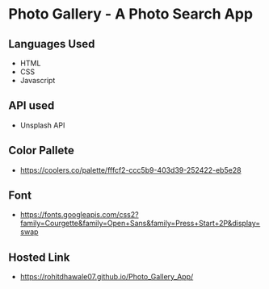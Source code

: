 # Photo Gallery - A Photo Search App

## Languages Used

- HTML
- CSS
- Javascript

## API used

- Unsplash API

## Color Pallete

- https://coolers.co/palette/fffcf2-ccc5b9-403d39-252422-eb5e28

## Font

- https://fonts.googleapis.com/css2?family=Courgette&family=Open+Sans&family=Press+Start+2P&display=swap

## Hosted Link
- https://rohitdhawale07.github.io/Photo_Gallery_App/
